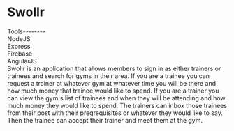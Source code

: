 
# Swollr
Tools--------<br />
 NodeJS<br />
 Express<br />
 Firebase<br />
 AngularJS<br />
Swollr is an application that allows members to sign in as either trainers or trainees and search for gyms in their area. If you are a trainee you can request a trainer at whatever gym at whatever time you will be there and how much money that trainee would like to spend. 
If you are a trainer you can view the gym's list of trainees and when they will be attending and how much money they would like to spend. The trainers can inbox those trainees from their post with their preqrequisites or whatever they would like to say. Then the trainee can accept their trainer and meet them at the gym.

